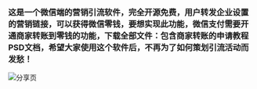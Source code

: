 ### 这是一个微信端的营销引流软件，完全开源免费，用户转发企业设置的营销链接，可以获得微信零钱，要想实现此功能，微信支付需要开通商家转账到零钱的功能，下载全部文件：包含商家转账的申请教程PSD文档，希望大家使用这个软件后，不再为了如何策划引流活动而发愁！
![分享页](https://user-images.githubusercontent.com/131809615/234373135-39be667e-198e-43c5-91b6-bebefe6ae717.png)

<!--
**fenxianghongbao/fenxianghongbao** is a ✨ _special_ ✨ repository because its `README.md` (this file) appears on your GitHub profile.

Here are some ideas to get you started:

- 🔭 I’m currently working on ...
- 🌱 I’m currently learning ...
- 👯 I’m looking to collaborate on ...
- 🤔 I’m looking for help with ...
- 💬 Ask me about ...
- 📫 How to reach me: ...
- 😄 Pronouns: ...
- ⚡ Fun fact: ...
-->
